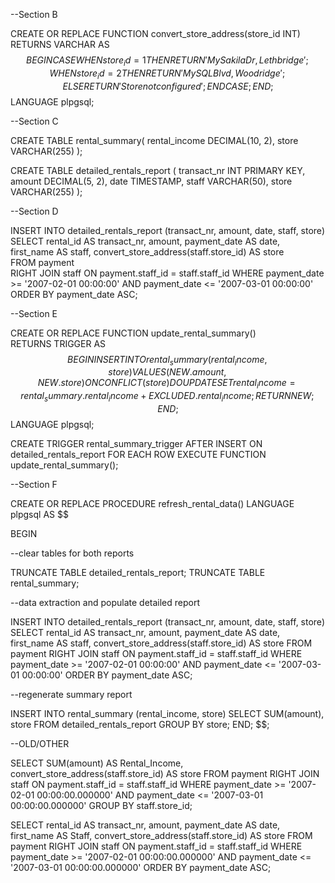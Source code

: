 --Section B

CREATE OR REPLACE FUNCTION convert_store_address(store_id INT) 
RETURNS VARCHAR AS $$
BEGIN
    CASE 
        WHEN store_id = 1 THEN
            RETURN 'MySakila Dr, Lethbridge';
        WHEN store_id = 2 THEN
            RETURN 'MySQL Blvd, Woodridge';
        ELSE
            RETURN 'Store not configured';
    END CASE;
END;
$$ LANGUAGE plpgsql;


 
--Section C 

CREATE TABLE rental_summary( 
rental_income DECIMAL(10, 2), 
store VARCHAR(255) 
); 

CREATE TABLE detailed_rentals_report ( 
transact_nr INT PRIMARY KEY, 
amount DECIMAL(5, 2), 
date TIMESTAMP, 
staff VARCHAR(50), 
store VARCHAR(255) 
); 

--Section D

INSERT INTO detailed_rentals_report (transact_nr, amount, date, staff, store) 
SELECT rental_id AS transact_nr, amount, payment_date AS date, first_name AS staff, convert_store_address(staff.store_id) AS store   
FROM payment   
RIGHT JOIN staff ON payment.staff_id = staff.staff_id  WHERE payment_date >= '2007-02-01 00:00:00' AND payment_date <= '2007-03-01 00:00:00'   
ORDER BY payment_date ASC; 

--Section E 

CREATE OR REPLACE FUNCTION update_rental_summary()  
RETURNS TRIGGER AS $$ 
BEGIN 
INSERT INTO rental_summary (rental_income, store) 
VALUES (NEW.amount, NEW.store) 
ON CONFLICT (store)  
DO UPDATE SET rental_income = rental_summary.rental_income + EXCLUDED.rental_income; 
RETURN NEW; 
END; 
$$ LANGUAGE plpgsql; 


CREATE TRIGGER rental_summary_trigger 
AFTER INSERT ON detailed_rentals_report 
FOR EACH ROW 
EXECUTE FUNCTION update_rental_summary(); 


--Section F

CREATE OR REPLACE PROCEDURE refresh_rental_data() 
LANGUAGE plpgsql 
AS $$ 

BEGIN 

--clear tables for both reports 

TRUNCATE TABLE detailed_rentals_report; 
TRUNCATE TABLE rental_summary; 

--data extraction and populate detailed report 

INSERT INTO detailed_rentals_report (transact_nr, amount, date, staff, store) 
SELECT rental_id AS transact_nr, amount, payment_date AS date, first_name AS staff, convert_store_address(staff.store_id) AS store 
FROM payment 
RIGHT JOIN staff ON payment.staff_id = staff.staff_id 
WHERE payment_date >= '2007-02-01 00:00:00' AND payment_date <= '2007-03-01 00:00:00' 
ORDER BY payment_date ASC; 

--regenerate summary report 

INSERT INTO rental_summary (rental_income, store) 
SELECT SUM(amount), store 
FROM detailed_rentals_report 
GROUP BY store;
END; 
$$; 



--OLD/OTHER

SELECT SUM(amount) AS Rental_Income, convert_store_address(staff.store_id) AS store 
FROM payment 
RIGHT JOIN staff ON payment.staff_id = staff.staff_id 
WHERE payment_date >= '2007-02-01 00:00:00.000000' AND payment_date <= '2007-03-01 00:00:00.000000' 
GROUP BY staff.store_id; 


SELECT rental_id AS transact_nr, amount, payment_date AS date, first_name AS Staff, convert_store_address(staff.store_id) AS store 
FROM payment 
RIGHT JOIN staff ON payment.staff_id = staff.staff_id 
WHERE payment_date >= '2007-02-01 00:00:00.000000' AND payment_date <= '2007-03-01 00:00:00.000000' 
ORDER BY payment_date ASC; 

